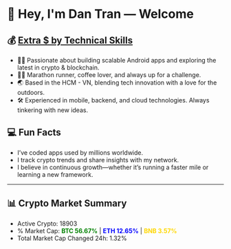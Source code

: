 # 👋 Hey, I'm Dan Tran — Welcome

## 💰 <a href="https://dantech.academy" target="_blank">Extra $ by Technical Skills</a>

- 🧑‍💻 Passionate about building scalable Android apps and exploring the latest in crypto & blockchain.
- 🏃‍♂️ Marathon runner, coffee lover, and always up for a challenge.
- 🌏 Based in the HCM - VN, blending tech innovation with a love for the outdoors.
- 🛠️ Experienced in mobile, backend, and cloud technologies. Always tinkering with new ideas.

## 💻 Fun Facts

- I’ve coded apps used by millions worldwide.
- I track crypto trends and share insights with my network.
- I believe in continuous growth—whether it’s running a faster mile or learning a new framework.

---

## 📊 Crypto Market Summary

- Active Crypto: 18903
- % Market Cap: <span style="color: green; font-weight: bold;">BTC 56.67%</span> | <span style="color: blue; font-weight: bold;">ETH 12.65%</span> | <span style="color: gold; font-weight: bold;">BNB 3.57%</span>
- Total Market Cap Changed 24h: 1.32%
